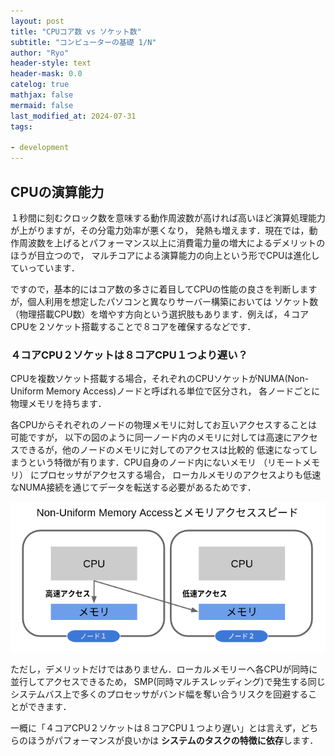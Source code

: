 ```yaml
---
layout: post
title: "CPUコア数 vs ソケット数"
subtitle: "コンピューターの基礎 1/N"
author: "Ryo"
header-style: text
header-mask: 0.0
catelog: true
mathjax: false
mermaid: false
last_modified_at: 2024-07-31
tags:

- development
---
```


## CPUの演算能力

１秒間に刻むクロック数を意味する動作周波数が高ければ高いほど演算処理能力が上がりますが，その分電力効率が悪くなり，
発熱も増えます．現在では，動作周波数を上げるとパフォーマンス以上に消費電力量の増大によるデメリットのほうが目立つので，
マルチコアによる演算能力の向上という形でCPUは進化していっています．

ですので，基本的にはコア数の多さに着目してCPUの性能の良さを判断しますが，個人利用を想定したパソコンと異なりサーバー構築においては
ソケット数（物理搭載CPU数）を増やす方向という選択肢もあります．例えば，４コアCPUを２ソケット搭載することで８コアを確保するなどです．

### ４コアCPU２ソケットは８コアCPU１つより遅い？

CPUを複数ソケット搭載する場合，それぞれのCPUソケットがNUMA(Non-Uniform Memory Access)ノードと呼ばれる単位で区分され，
各ノードごとに物理メモリを持ちます．

各CPUからそれぞれのノードの物理メモリに対してお互いアクセスすることは可能ですが，
以下の図のように同一ノード内のメモリに対しては高速にアクセスできるが，他のノードのメモリに対してのアクセスは比較的
低速になってしまうという特徴が有ります．CPU自身のノード内にないメモリ （リモートメモリ） にプロセッサがアクセスする場合，
ローカルメモリのアクセスよりも低速なNUMA接続を通じてデータを転送する必要があるためです．

![What-is-NUMA](https://github.com/ryonakimageserver/omorikaizuka/blob/master/Development/device/20240731-NUMA.png?raw=true)

ただし，デメリットだけではありません．ローカルメモリーへ各CPUが同時に並行してアクセスできるため，
SMP(同時マルチスレッディング)で発生する同じシステムバス上で多くのプロセッサがバンド幅を奪い合うリスクを回避することができます．

一概に「４コアCPU２ソケットは８コアCPU１つより遅い」とは言えず，どちらのほうがパフォーマンスが良いかは
**システムのタスクの特徴に依存**します．